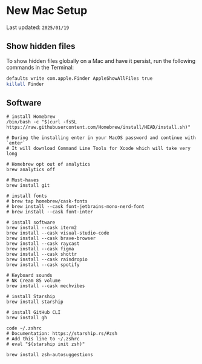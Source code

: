 # New Mac Setup

Last updated: `2025/01/19`

## Show hidden files

To show hidden files globally on a Mac and have it persist, run the following commands in the Terminal:

```bash
defaults write com.apple.Finder AppleShowAllFiles true
killall Finder
```

## Software

```
# install Homebrew
/bin/bash -c "$(curl -fsSL https://raw.githubusercontent.com/Homebrew/install/HEAD/install.sh)"

# During the installing enter in your MacOS password and continue with `enter`
# It will download Command Line Tools for Xcode which will take very long

# Homebrew opt out of analytics
brew analytics off

# Must-haves
brew install git

# install fonts
# brew tap homebrew/cask-fonts
# brew install --cask font-jetbrains-mono-nerd-font
# brew install --cask font-inter

# install software
brew install --cask iterm2
brew install --cask visual-studio-code
brew install --cask brave-browser
brew install --cask raycast
brew install --cask figma
brew install --cask shottr
brew install --cask raindropio
brew install --cask spotify

# Keyboard sounds
# NK Cream 85 volume
brew install --cask mechvibes

# install Starship
brew install starship

# install GitHub CLI
brew install gh

code ~/.zshrc
# Documentation: https://starship.rs/#zsh
# Add this line to ~/.zshrc
# eval "$(starship init zsh)"

brew install zsh-autosuggestions
```
